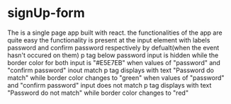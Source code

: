 # signUp-form
The is a single page app built with react.
the functionalities of the app are quite easy
the functionality is present at the input element with labels password and confirm password respectively
by defualt(when the event hasn't occured on them) p tag below password input is hidden while the border color for both input is "#E5E7EB"
when values of "password" and "confirm password" inout match p tag displays with text "Password do match" while border color changes to "green"
when values of "password" and "confirm password" input does not match p tag displays with text "Password do not match" while border color changes to "red"
